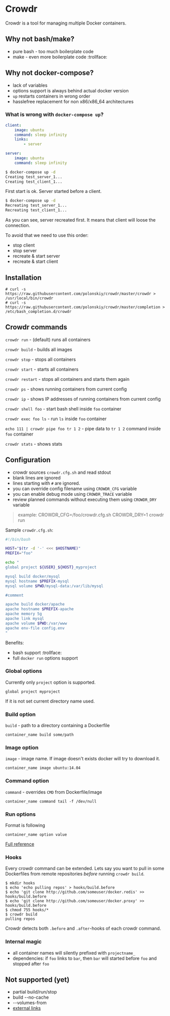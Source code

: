 # Crowdr

Crowdr is a tool for managing multiple Docker containers.

## Why not bash/make?

* pure bash - too much boilerplate code
* make - even more boilerplate code :trollface:

## Why not docker-compose?

* lack of variables
* options support is always behind actual docker version
* `up` restarts containers in wrong order
* hasslefree replacement for non x86/x86_64 architectures

### What is wrong with `docker-compose up`?

```yaml
client:
    image: ubuntu
    command: sleep infinity
    links:
        - server

server:
    image: ubuntu
    command: sleep infinity
```

```bash
$ docker-compose up -d
Creating test_server_1...
Creating test_client_1...
```
First start is ok. Server started before a client.

```bash
$ docker-compose up -d
Recreating test_server_1...
Recreating test_client_1...
```
As you can see, server recreated first. It means that client will loose the connection.

To avoid that we need to use this order:

* stop client
* stop server
* recreate & start server
* recreate & start client

## Installation

```
# curl -s https://raw.githubusercontent.com/polonskiy/crowdr/master/crowdr > /usr/local/bin/crowdr
# curl -s https://raw.githubusercontent.com/polonskiy/crowdr/master/completion > /etc/bash_completion.d/crowdr
```

## Crowdr commands

`crowdr run` - (default) runs all containers

`crowdr build` - builds all images

`crowdr stop` - stops all containers

`crowdr start` - starts all containers

`crowdr restart` - stops all containers and starts them again

`crowdr ps` - shows running containers from current config

`crowdr ip` - shows IP addresses of running containers from current config

`crowdr shell foo` - start bash shell inside `foo` container

`crowdr exec foo ls` - run `ls` inside `foo` container

`echo 111 | crowdr pipe foo tr 1 2` - pipe data to `tr 1 2` command inside `foo` container

`crowdr stats` - shows stats

## Configuration

* crowdr sources `crowdr.cfg.sh` and read stdout
* blank lines are ignored
* lines starting with `#` are ignored.
* you can override config filename using `CROWDR_CFG` variable
* you can enable debug mode using `CROWDR_TRACE` variable
* review planned commands without executing them using `CROWDR_DRY` variable

> example: CROWDR_CFG=/foo/crowdr.cfg.sh CROWDR_DRY=1 crowdr run

Sample `crowdr.cfg.sh`:
```bash
#!/bin/bash

HOST="$(tr -d '-' <<< $HOSTNAME)"
PREFIX="foo"

echo "
global project ${USER}_${HOST}_myproject

mysql build docker/mysql
mysql hostname $PREFIX-mysql
mysql volume $PWD/mysql-data:/var/lib/mysql

#comment

apache build docker/apache
apache hostname $PREFIX-apache
apache memory 5g
apache link mysql
apache volume $PWD:/var/www
apache env-file config.env
"
```

Benefits:
* bash support :trollface:
* full `docker run` options support

### Global options

Currently only `project` option is supported.

```
global project myproject
```

If it is not set current directory name used.

### Build option

`build` - path to a directory containing a Dockerfile

```
container_name build some/path
```

### Image option

`image` - image name. If image doesn't exists docker will try to download it.

```
container_name image ubuntu:14.04
```

### Command option

`command` - overrides `CMD` from Dockerfile/image

```
container_name command tail -f /dev/null
```

### Run options

Format is following
```
container_name option value
```

[Full reference](https://docs.docker.com/reference/commandline/cli/#run)

### Hooks

Every crowdr command can be extended.
Lets say you want to pull in some Dockerfiles from remote repositories *before* running `crowdr build`.

    $ mkdir hooks
    $ echo 'echo pulling repos' > hooks/build.before
    $ echo 'git clone http://github.com/someuser/docker.redis' >> hooks/build.before
    $ echo 'git clone http://github.com/someuser/docker.proxy' >> hooks/build.before
    $ chmod 755 hooks/*
    $ crowdr build
    pulling repos

Crowdr detects both `.before` and `.after`-hooks of each crowdr command.

### Internal magic

* all container names will silently prefixed with `projectname_`
* dependencies: if `foo` links to `bar`, then `bar` will started before `foo` and stopped after `foo`

## Not supported (yet)

* partial build/run/stop
* build --no-cache
* --volumes-from
* [external links](https://docs.docker.com/compose/yml/#external_links)
